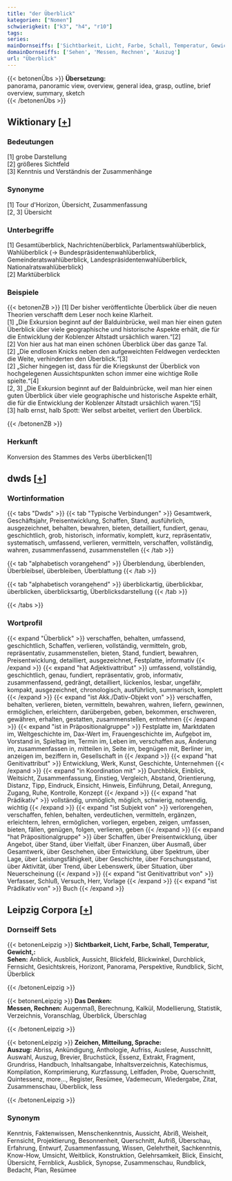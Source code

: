 ```yaml
---
title: "der Überblick"
kategorien: ["Nomen"]
schwierigkeit: ["k3", "h4", "r10"]
tags:
series:
mainDornseiffs: ['Sichtbarkeit, Licht, Farbe, Schall, Temperatur, Gewicht,', 'Das Denken', 'Zeichen, Mitteilung, Sprache']
domainDornseiffs: ['Sehen', 'Messen, Rechnen', 'Auszug']
url: "Überblick"
---
```


{{< betonenÜbs >}}
**Übersetzung:**  
panorama, panoramic view, overview, general idea, grasp, outline, brief overview, summary, sketch  
{{< /betonenÜbs >}}

## Wiktionary [[+](https://de.wiktionary.org/wiki/Überblick)]

### Bedeutungen
[1] grobe Darstellung  
[2] größeres Sichtfeld  
[3] Kenntnis und Verständnis der Zusammenhänge  

### Synonyme
[1] Tour d'Horizon, Übersicht, Zusammenfassung  
[2, 3] Übersicht  

### Unterbegriffe
[1] Gesamtüberblick, Nachrichtenüberblick, Parlamentswahlüberblick, Wahlüberblick (→ Bundespräsidentenwahlüberblick, Gemeinderatswahlüberblick, Landespräsidentenwahlüberblick, Nationalratswahlüberblick)  
[2] Marktüberblick  

### Beispiele
{{< betonenZB >}}
[1] Der bisher veröffentlichte Überblick über die neuen Theorien verschafft dem Leser noch keine Klarheit.  
[1] „Die Exkursion beginnt auf der Balduinbrücke, weil man hier einen guten Überblick über viele geographische und historische Aspekte erhält, die für die Entwicklung der Koblenzer Altstadt ursächlich waren.“[2]  
[2] Von hier aus hat man einen schönen Überblick über das ganze Tal.  
[2] „Die endlosen Knicks neben den aufgeweichten Feldwegen verdeckten die Weite, verhinderten den Überblick.“[3]  
[2] „Sicher hingegen ist, dass für die Kriegskunst der Überblick von hochgelegenen Aussichtspunkten schon immer eine wichtige Rolle spielte.“[4]  
[2, 3] „Die Exkursion beginnt auf der Balduinbrücke, weil man hier einen guten Überblick über viele geographische und historische Aspekte erhält, die für die Entwicklung der Koblenzer Altstadt ursächlich waren.“[5]  
[3] halb ernst, halb Spott: Wer selbst arbeitet, verliert den Überblick.  

{{< /betonenZB >}}
### Herkunft
Konversion des Stammes des Verbs überblicken[1]  



## dwds [[+](https://www.dwds.de/wb/Überblick)]

### Wortinformation
{{< tabs "Dwds" >}}
{{< tab "Typische Verbindungen" >}}
Gesamtwerk, Geschäftsjahr, Preisentwicklung, Schaffen, Stand, ausführlich, ausgezeichnet, behalten, bewahren, bieten, detailliert, fundiert, genau, geschichtlich, grob, historisch, informativ, komplett, kurz, repräsentativ, systematisch, umfassend, verlieren, vermitteln, verschaffen, vollständig, wahren, zusammenfassend, zusammenstellen
{{< /tab >}}

{{< tab "alphabetisch vorangehend" >}}
Überblendung, überblenden, Überbleibsel, überbleiben, Überblattung
{{< /tab >}}

{{< tab "alphabetisch vorangehend" >}}
überblickartig, überblickbar, überblicken, überblicksartig, Überblicksdarstellung
{{< /tab >}}

{{< /tabs >}}

### Wortprofil
{{< expand "Überblick" >}} verschaffen, behalten, umfassend, geschichtlich, Schaffen, verlieren, vollständig, vermitteln, grob, repräsentativ, zusammenstellen, bieten, Stand, fundiert, bewahren, Preisentwicklung, detailliert, ausgezeichnet, Festplatte, informativ {{< /expand >}}
{{< expand "hat Adjektivattribut" >}} umfassend, vollständig, geschichtlich, genau, fundiert, repräsentativ, grob, informativ, zusammenfassend, gedrängt, detailliert, lückenlos, lesbar, ungefähr, kompakt, ausgezeichnet, chronologisch, ausführlich, summarisch, komplett {{< /expand >}}
{{< expand "ist Akk./Dativ-Objekt von" >}} verschaffen, behalten, verlieren, bieten, vermitteln, bewahren, wahren, liefern, gewinnen, ermöglichen, erleichtern, darübergeben, geben, bekommen, erschweren, gewähren, erhalten, gestatten, zusammenstellen, entnehmen {{< /expand >}}
{{< expand "ist in Präpositionalgruppe" >}} Festplatte im, Marktdaten im, Weltgeschichte im, Dax-Wert im, Frauengeschichte im, Aufgebot im, Vorstand in, Spieltag im, Termin im, Leben im, verschaffen aus, Änderung im, zusammenfassen in, mitteilen in, Seite im, begnügen mit, Berliner im, anzeigen im, beziffern in, Gesellschaft in {{< /expand >}}
{{< expand "hat Genitivattribut" >}} Entwicklung, Werk, Kunst, Geschichte, Unternehmen {{< /expand >}}
{{< expand "in Koordination mit" >}} Durchblick, Einblick, Weitsicht, Zusammenfassung, Einstieg, Vergleich, Abstand, Orientierung, Distanz, Tipp, Eindruck, Einsicht, Hinweis, Einführung, Detail, Anregung, Zugang, Ruhe, Kontrolle, Konzept {{< /expand >}}
{{< expand "hat Prädikativ" >}} vollständig, unmöglich, möglich, schwierig, notwendig, wichtig {{< /expand >}}
{{< expand "ist Subjekt von" >}} verlorengehen, verschaffen, fehlen, behalten, verdeutlichen, vermitteln, ergänzen, erleichtern, lehren, ermöglichen, vorliegen, ergeben, zeigen, umfassen, bieten, fällen, genügen, folgen, verlieren, geben {{< /expand >}}
{{< expand "hat Präpositionalgruppe" >}} über Schaffen, über Preisentwicklung, über Angebot, über Stand, über Vielfalt, über Finanzen, über Ausmaß, über Gesamtwerk, über Geschehen, über Entwicklung, über Spektrum, über Lage, über Leistungsfähigkeit, über Geschichte, über Forschungsstand, über Aktivität, über Trend, über Lebenswerk, über Situation, über Neuerscheinung {{< /expand >}}
{{< expand "ist Genitivattribut von" >}} Verfasser, Schluß, Versuch, Herr, Vorlage {{< /expand >}}
{{< expand "ist Prädikativ von" >}} Buch {{< /expand >}}

## Leipzig Corpora [[+](https://corpora.uni-leipzig.de/en/res?word=Überblick&corpusId=deu_newscrawl-public_2018)]

### Dornseiff Sets
{{< betonenLeipzig >}}
**Sichtbarkeit, Licht, Farbe, Schall, Temperatur, Gewicht,:**  
**Sehen:** Anblick, Ausblick, Aussicht, Blickfeld, Blickwinkel, Durchblick, Fernsicht, Gesichtskreis, Horizont, Panorama, Perspektive, Rundblick, Sicht, Überblick  

{{< /betonenLeipzig >}}


{{< betonenLeipzig >}}
**Das Denken:**  
**Messen, Rechnen:** Augenmaß, Berechnung, Kalkül, Modellierung, Statistik, Verzeichnis, Voranschlag, Überblick, Überschlag  

{{< /betonenLeipzig >}}


{{< betonenLeipzig >}}
**Zeichen, Mitteilung, Sprache:**  
**Auszug:** Abriss, Ankündigung, Anthologie, Aufriss, Auslese, Ausschnitt, Auswahl, Auszug, Brevier, Bruchstück, Essenz, Extrakt, Fragment, Grundriss, Handbuch, Inhaltsangabe, Inhaltsverzeichnis, Katechismus, Kompilation, Komprimierung, Kurzfassung, Leitfaden, Probe, Querschnitt, Quintessenz, more..., Register, Resümee, Vademecum, Wiedergabe, Zitat, Zusammenschau, Überblick, less  

{{< /betonenLeipzig >}}

### Synonym
Kenntnis, Faktenwissen, Menschenkenntnis, Aussicht, Abriß, Weisheit, Fernsicht, Projektierung, Besonnenheit, Querschnitt, Aufriß, Überschau, Erfahrung, Entwurf, Zusammenfassung, Wissen, Gelehrtheit, Sachkenntnis, Know-How, Umsicht, Weitblick, Konstruktion, Gelehrsamkeit, Blick, Einsicht, Übersicht, Fernblick, Ausblick, Synopse, Zusammenschau, Rundblick, Bedacht, Plan, Resümee

